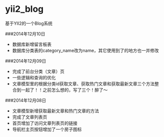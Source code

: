 yii2_blog
=========

基于YII2的一个Blog系统

###2014年12月10日
* 数据库新增留言板表
* 数据库分类表的category_name改为name，其它使用到了的地方也一并修改

###2014年12月09日
* 完成了前台分类（文章）页
* 一些逻辑和查询的优化
* 文章模型里的根据分类id获取文章、获取热门文章和获取最新文章三个方法整合到一起了！！之前怎么想的，写了三个！醉了～

###2014年12月08日
* 文章模型新增获取最新文章和热门文章的方法
* 完成了文章列表页
* 首页增加了访问文章列表页的链接
* 导航栏主页按钮增加了一个房子图标
